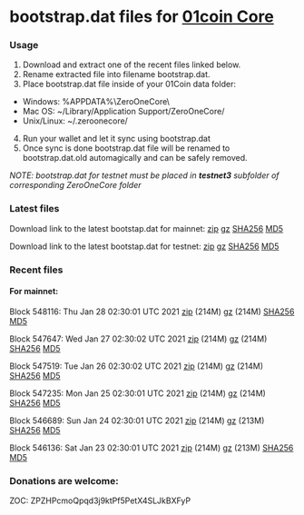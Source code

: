 # bootstrap.dat files for [01coin Core](https://01coin.io)

### Usage

1. Download and extract one of the recent files linked below.
2. Rename extracted file into filename bootstrap.dat.
3. Place bootstrap.dat file inside of your 01Coin data folder:
 - Windows: %APPDATA%\ZeroOneCore\
 - Mac OS: ~/Library/Application Support/ZeroOneCore/
 - Unix/Linux: ~/.zeroonecore/
4. Run your wallet and let it sync using bootstrap.dat
5. Once sync is done bootstrap.dat file will be renamed to bootstrap.dat.old automagically and can be safely removed.

_NOTE: bootstrap.dat for testnet must be placed in **testnet3** subfolder of corresponding ZeroOneCore folder_

### Latest files
Download link to the latest bootstap.dat for mainnet: [zip](https://files.01coin.io/mainnet/bootstrap.dat.zip) [gz](https://files.01coin.io/mainnet/bootstrap.dat.tar.gz) [SHA256](https://files.01coin.io/mainnet/sha256.txt) [MD5](https://files.01coin.io/mainnet/md5.txt)

Download link to the latest bootstap.dat for testnet: [zip](https://files.01coin.io/testnet/bootstrap.dat.zip) [gz](https://files.01coin.io/testnet/bootstrap.dat.tar.gz) [SHA256](https://files.01coin.io/testnet/sha256.txt) [MD5](https://files.01coin.io/testnet/md5.txt)

### Recent files

#### For mainnet:

Block 548116: Thu Jan 28 02:30:01 UTC 2021 [zip](https://files.01coin.io/mainnet/2021-01-28/bootstrap.dat.zip) (214M) [gz](https://files.01coin.io/mainnet/2021-01-28/bootstrap.dat.tar.gz) (214M) [SHA256](https://files.01coin.io/mainnet/2021-01-28/sha256.txt) [MD5](https://files.01coin.io/mainnet/2021-01-28/md5.txt)

Block 547647: Wed Jan 27 02:30:02 UTC 2021 [zip](https://files.01coin.io/mainnet/2021-01-27/bootstrap.dat.zip) (214M) [gz](https://files.01coin.io/mainnet/2021-01-27/bootstrap.dat.tar.gz) (214M) [SHA256](https://files.01coin.io/mainnet/2021-01-27/sha256.txt) [MD5](https://files.01coin.io/mainnet/2021-01-27/md5.txt)

Block 547519: Tue Jan 26 02:30:02 UTC 2021 [zip](https://files.01coin.io/mainnet/2021-01-26/bootstrap.dat.zip) (214M) [gz](https://files.01coin.io/mainnet/2021-01-26/bootstrap.dat.tar.gz) (214M) [SHA256](https://files.01coin.io/mainnet/2021-01-26/sha256.txt) [MD5](https://files.01coin.io/mainnet/2021-01-26/md5.txt)

Block 547235: Mon Jan 25 02:30:01 UTC 2021 [zip](https://files.01coin.io/mainnet/2021-01-25/bootstrap.dat.zip) (214M) [gz](https://files.01coin.io/mainnet/2021-01-25/bootstrap.dat.tar.gz) (214M) [SHA256](https://files.01coin.io/mainnet/2021-01-25/sha256.txt) [MD5](https://files.01coin.io/mainnet/2021-01-25/md5.txt)

Block 546689: Sun Jan 24 02:30:01 UTC 2021 [zip](https://files.01coin.io/mainnet/2021-01-24/bootstrap.dat.zip) (214M) [gz](https://files.01coin.io/mainnet/2021-01-24/bootstrap.dat.tar.gz) (213M) [SHA256](https://files.01coin.io/mainnet/2021-01-24/sha256.txt) [MD5](https://files.01coin.io/mainnet/2021-01-24/md5.txt)

Block 546136: Sat Jan 23 02:30:01 UTC 2021 [zip](https://files.01coin.io/mainnet/2021-01-23/bootstrap.dat.zip) (214M) [gz](https://files.01coin.io/mainnet/2021-01-23/bootstrap.dat.tar.gz) (213M) [SHA256](https://files.01coin.io/mainnet/2021-01-23/sha256.txt) [MD5](https://files.01coin.io/mainnet/2021-01-23/md5.txt)


### Donations are welcome:

ZOC: ZPZHPcmoQpqd3j9ktPf5PetX4SLJkBXFyP

